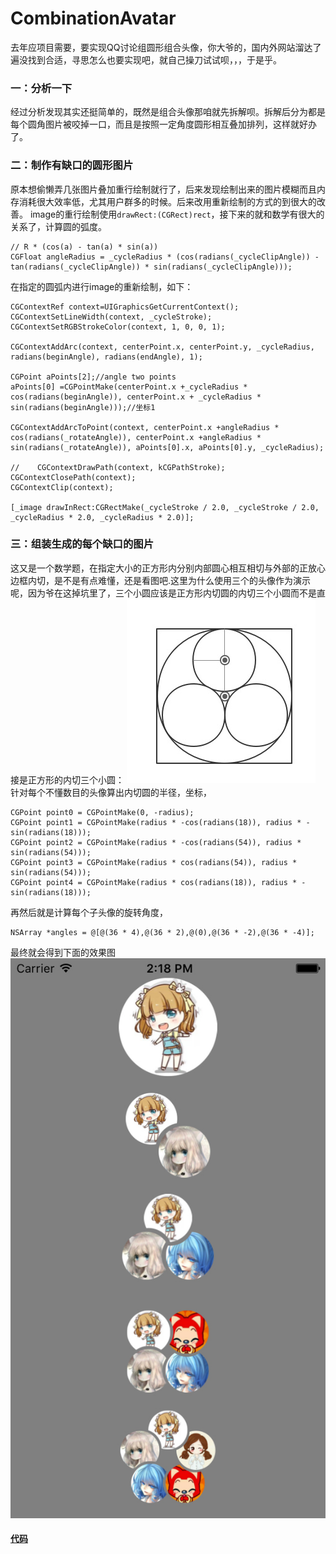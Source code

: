 # CombinationAvatar

  去年应项目需要，要实现QQ讨论组圆形组合头像，你大爷的，国内外网站溜达了遍没找到合适，寻思怎么也要实现吧，就自己操刀试试呗，，，于是乎。
	
### 一：分析一下
  经过分析发现其实还挺简单的，既然是组合头像那咱就先拆解呗。拆解后分为都是每个圆角图片被咬掉一口，而且是按照一定角度圆形相互叠加排列，这样就好办了。

### 二：制作有缺口的圆形图片
  原本想偷懒弄几张图片叠加重行绘制就行了，后来发现绘制出来的图片模糊而且内存消耗很大效率低，尤其用户群多的时候。后来改用重新绘制的方式的到很大的改善。
image的重行绘制使用`drawRect:(CGRect)rect`，接下来的就和数学有很大的关系了，计算圆的弧度。

	// R * (cos(a) - tan(a) * sin(a))
    CGFloat angleRadius = _cycleRadius * (cos(radians(_cycleClipAngle)) - tan(radians(_cycleClipAngle)) * sin(radians(_cycleClipAngle)));
    
在指定的圆弧内进行image的重新绘制，如下：

	CGContextRef context=UIGraphicsGetCurrentContext();
    CGContextSetLineWidth(context, _cycleStroke);
    CGContextSetRGBStrokeColor(context, 1, 0, 0, 1);
    
    CGContextAddArc(context, centerPoint.x, centerPoint.y, _cycleRadius, radians(beginAngle), radians(endAngle), 1);
    
    CGPoint aPoints[2];//angle two points
    aPoints[0] =CGPointMake(centerPoint.x +_cycleRadius * cos(radians(beginAngle)), centerPoint.x + _cycleRadius * sin(radians(beginAngle)));//坐标1
        
    CGContextAddArcToPoint(context, centerPoint.x +angleRadius * cos(radians(_rotateAngle)), centerPoint.x +angleRadius * sin(radians(_rotateAngle)), aPoints[0].x, aPoints[0].y, _cycleRadius);
    
    //    CGContextDrawPath(context, kCGPathStroke);
    CGContextClosePath(context);
    CGContextClip(context);
    
    [_image drawInRect:CGRectMake(_cycleStroke / 2.0, _cycleStroke / 2.0, _cycleRadius * 2.0, _cycleRadius * 2.0)];

### 三：组装生成的每个缺口的图片
  这又是一个数学题，在指定大小的正方形内分别内部圆心相互相切与外部的正放心边框内切，是不是有点难懂，还是看图吧.这里为什么使用三个的头像作为演示呢，因为爷在这掉坑里了，三个小圆应该是正方形内切圆的内切三个小圆而不是直接是正方形的内切三个小圆：
  ![ScreenShot](Images/image00.jpg)
  针对每个不懂数目的头像算出内切圆的半径，坐标，
  	
  	CGPoint point0 = CGPointMake(0, -radius);
    CGPoint point1 = CGPointMake(radius * -cos(radians(18)), radius * -sin(radians(18)));
    CGPoint point2 = CGPointMake(radius * -cos(radians(54)), radius * sin(radians(54)));
    CGPoint point3 = CGPointMake(radius * cos(radians(54)), radius * sin(radians(54)));
    CGPoint point4 = CGPointMake(radius * cos(radians(18)), radius * -sin(radians(18)));
    
  再然后就是计算每个子头像的旋转角度，
    
  	NSArray *angles = @[@(36 * 4),@(36 * 2),@(0),@(36 * -2),@(36 * -4)];
  	
  最终就会得到下面的效果图
  ![ScreenShot](Images/ScreenShot.jpg)
  
#### [代码](https://github.com/waitingfor168/CombinationAvatar)
    

   